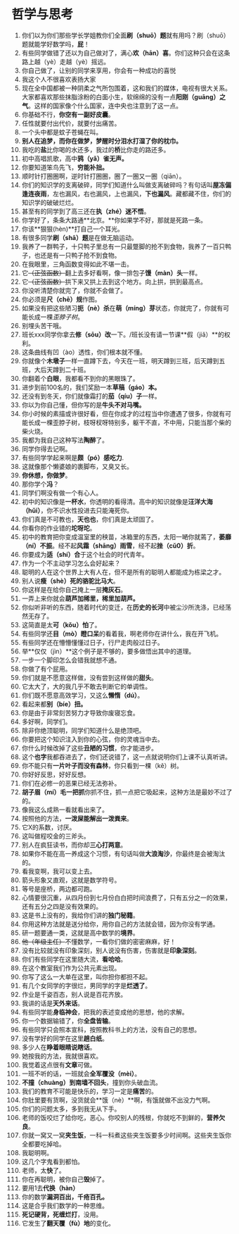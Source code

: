 # 哲学与思考
    
 1. 你们以为你们那些学长学姐教你们全面**刷（shuō）题**就有用吗？刷（shuō）题就能学好数学吗，**屁**！
 2. 有些同学做错了还以为自己做对了，满心**欢（hān）喜**。你们这种只会在这条路上越（yè）走越（yè）摇远。
 3. 你自己做了，让别的同学来享用，你会有一种成功的喜悦
 4. 我这个人不很喜欢表扬大家
 5. 现在全中国都被一种阴柔之气所包围着，这和我们的媒体，电视有很大关系。大家都喜欢那些抹脂涂粉的白面小生，软绵绵的没有一点**阳刚（guāng）之气**。这样的国家像个什么国家，连中央也注意到了这一点。
 6. 你基础不行，**你空有一副好皮囊**。
 7. 任性就要付出代价，就要付出痛苦。
 8. 一个头中都是蚊子苍蝇在叫。
 9. **别人在追梦，而你在做梦，梦醒时分泪水打湿了你的枕巾。**
 10. 我吃的**盐**比你喝的水还多，我过的**桥**比你走的路还多。
 11. 初中高唱凯歌，高中**鸦（yǎ）雀无声。**
 12. 你要知道笨鸟先飞，**穷能补拙。**
 13. 顺时针打圈圈啊，逆时针打圈圈，圈了一圈又一圈（qiān）。
 14. 你们的知识学的支离破碎，同学们知道什么叫做支离破碎吗？有句话叫**屋冻偏逢连夜雨**，左也漏风，右也漏风，上也漏风，**下也漏风**。藏都藏不住，你们的知识学的破破烂烂。
 15. 甚至有的同学到了高三还在**执（zhé）迷不悟**。
 16. 你学好了，条条大路通**北京。**你如果学不好，那就是死路一条。
 17. 你该**狠狠(hèn)**打自己一个耳光。
 18. 有很多同学**刷（shā）题**是在做无脑运动。
 19. 我养了一群鸭子，十只鸭子里总有一只最蹩脚的抢不到食物，我养了一百只鸭子，也还是有一只鸭子抢不到食物。
 20. 在我眼里，三角函数变得如此不堪一击。
 21. 它~~（正弦函数）~~翻上去多好看啊，像一排包子**馒（màn）头**一样。
 22. 它~~（正弦函数）~~拱下来又拱上去到这个地方。向上拱，拱到最高点。
 23. 你没听清楚你就完了，你就不会做了。
 24. 你必须是**尺（chē）规**作图。
 25. 如果没有把这些陋习**扼（nè）杀**在**萌（míng）芽**状态，你就完了，你就有可能长成一棵*歪脖子树*。
 26. 别埋头苦干哦。
 27. 班长xxx同学你拿去**修（sōu）改**一下。/班长没有请一节课**假（jiǎ）**的权利。
 28. 这条曲线有凹（ào）透性，你们根本就不懂。
 29. 你就像个**木墩子**一样一直蹲下去，今天在一班，明天蹲到三班，后天蹲到五班，大后天蹲到二十班。
 30. 你翻着个**白眼**，我都看不到你的黑眼珠了。
 31. 进步到前100名的，我们奖励一本**草稿（gáo）本。**
 32. 还没有到冬天，你们就像霜打的**茄（qíu）子**一样。
 33. 你以为你自己懂，但你写的是**牛头不对马嘴。**
 34. 你小时候的素描或许很好看，但在你成才的过程当中你遭遇了很多，你就有可能长成一棵歪脖子树，枝呀杈呀特别多，躯干不直，不中用，只能当那个柴的柴火烧。
 35. 我都为我自己这种写法**陶醉**了。
 36. 同学你得去记啊。
 37. 有些同学学起来啊是**颇（pó）感吃力**.
 38. 这就像那个懒婆娘的裹脚布，又臭又长。
 39. **你休想，你做梦**。
 40. 那你学个**冯**？
 41. 同学们啊没有做一个有心人。
 42. 初中的知识像是**一杯水**，你透明的看得清。高中的知识就像是**汪洋大海（hǔi）**，你不识水性投进去只能淹死你。
 43. 你们真是不可教也，**天也也**，你们真是太顽固了。
 44. 你看你的作业错的**坨呀坨**。
 45. 初中的教育把你变成温室里的秧苗，冰箱里的东西，太阳一嗮你就蔫了，**萎靡（ní）不振**。经不起**风霜（shāng）雨雪**，经不起**挫（cǔ0）折**。
 46. 你要成为**适（shí）合**于这个社会的时代青年。
 47. 作为一个不主动学习怎么会好起来？
 48. 聪明的人在这个世界上大有人在，但不是所有的聪明人都能成为栋梁之才。
 49. 别人说**瘦（shè）死的骆驼比马大**。
 50. 你这样是在给你自己掩上一层**掩灰石**。
 51. 一弄上来你就会**葫芦加稀里，稀里加葫芦。**
 52. 你似听非听的东西，随着时代的变迁，在**历史的长河**中被尘沙所洗涤，已经荡然无存了。
 53. 这简直是太**可（kǒu）怕**了。
 54. 有些同学还**目（mò）瞪口呆**的看着我，啊老师你在讲什么，我在开飞机。
 55. 有些同学还在懵懵懂懂过日子，行尸走肉般过日子。
 56. 举**仅仅（jìn）**这个例子是不够的，要多做悟出其中的道理。
 57. 一步一个脚印怎么会错我就想不通。
 58. 你做了有个屁用。
 59. 你们就是不愿意这样做，没有尝到这样做的**甜头**。
 60. 它太大了，大的我几乎不敢去判断它的单调性。
 61. 你们既不愿意高效学习，又这么**懒惰（dú）**。
 62. 看起来都**别（bíe）扭。**
 63. 你是由于非常刻苦努力才导致你废寝忘食。
 64. 多好啊，同学们。
 65. 除非你绝顶聪明，同学们知道什么是绝顶吧。
 66. 你要把这个知识注入到你的心弦，你的灵魂当中去。
 67. 你什么时候改掉了这些**丑陋的习惯**，你才能进步。
 68. 这个**也字**我都吞进去了，你们还说错了，这一点就说明你们上课不认真听讲。
 69. 你不能只有**一片叶子而没有森林**，你只看到一棵（kě）树。
 70. 你好好反思，好好反想。
 71. 你们在必修一的恶果已经无法弥补。
 72. **胡子眉（mí）毛一把抓**你抓不住，抓一点把它吸起来，这种方法是最妙不过了的。
 73. 像我这么成熟一看就看出来了。
 74. 按照他的方法，**一泼屎能解出一泼粪来**。
 75. 它X的系数，讨厌。
 76. 这叫做程咬金的三斧头。
 77. 别人在疯狂读书，而你却**三心打两意**。
 78. 如果你不能在高一养成这个习惯，有句话叫做**大浪淘沙**，你最终是会被淘汰的。
 79. 看我变啊，我可以变上去。
 80. 箭头形象又直观，这就是数学符号。
 81. 等号是座桥，两边都可跑。
 82. 心情要很沉重，从四月份到七月份白白把时间浪费了，只有五分之一的效果，还有五分之四是没有效果的。
 83. 这是书上没有的，我给你们讲的**独门秘籍**。
 84. 你用这种方法就是送分给你，用你自己的方法就会错，因为你没有学通。
 85. 研一题要通一类，这就是高中数学的**境界**。
 86. ~~他（年级主任）~~不懂数学，一看你们做的密密麻麻，好！
 87. 没有比较就没有印象深刻，别人说没有伤害，伤害就是**印象深刻**。
 88. 你们有些同学在这里随大流，**看哈哈**。
 89. 在这个教室我们作为公共元素出现。
 90. 你写了这么一大单在这里，叫你担你都担不起。
 91. 有几个女同学的字很烂，男同学的字是**烂透了**。
 92. 作业是千姿百态，别人说是百花齐放。
 93. 我讲的话是**天外来话**。
 94. 有些同学能**身临神会**，把我的表述变成他的思想，他的求解。
 95. 你一个数据输错了，你**全盘皆输**。
 96. 有些同学只会照本宣科，按照教科书上的方法，没有自己的思想。
 97. 没有学好的同学在这里**趟白纸**。
 98. 多少人在**睁着眼睛说瞎话**。
 99. 她按我的方法，我就很喜欢。
 100. 我觉着这点很有**文章**可做。
 101. 一班不听的话，一班就会**全军覆没（mèi）**。
 102. **不撞（chuàng）到南墙不回头**，撞到你头破血流。
 103. 我们的教育不可能是快乐的，学习一定是**痛苦**的。
 104. 你肚里要有货啊，没货就会**饿（nè）**啊，有饿就做不出没力气啊。
 105. 你们的问题太多，多到我无从下手。
 106. 老师的饭咬烂了给你吃，恶心。你咬别人的残根，你就吃不到鲜的，**营养欠良**。
 107. 你就一窝又一窝**夹生饭**，一科一科煮这些夹生饭要多少时间啊。这些夹生饭你全都要吃掉哈。
 108. 我聪明啊。
 109. 这几个字鬼看到都怕。
 110. 老师，太**快**了。
 111. 你在再聪明，被你自己**毁**掉了。
 112. 要用1去**代换（hàn）**
 113. 你的数学**漏洞百出，千疮百孔。**
 114. 这是合乎我们数学的一种思维。
 115. **死记硬背，死缠烂打**，没用。
 116. 它发生了**翻天覆（fù）地**的变化。
    
